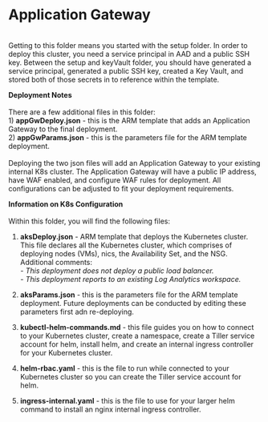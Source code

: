 # Application Gateway
<br>Getting to this folder means you started with the setup folder. In order to deploy this cluster, you need a service principal in AAD and a public SSH key. Between the setup and keyVault folder, you should have generated a service principal, generated a public SSH key, created a Key Vault, and stored both of those secrets in to reference within the template. 

**Deployment Notes**
<br><br>There are a few additional files in this folder:
<br>1) **appGwDeploy.json** - this is the ARM template that adds an Application Gateway to the final deployment.
<br>2) **appGwParams.json** - this is the parameters file for the ARM template deployment. 
<br><br>Deploying the two json files will add an Application Gateway to your existing internal K8s cluster. The Application Gateway will have a public IP address, have WAF enabled, and configure WAF rules for deployment. All configurations can be adjusted to fit your deployment requirements.

**Information on K8s Configuration**
<br><br>Within this folder, you will find the following files:

1) **aksDeploy.json** - ARM template that deploys the Kubernetes cluster. This file declares all the Kubernetes cluster, which comprises of deploying nodes (VMs), nics, the Availability Set, and the NSG. Additional comments:
<i><br>- This deployment does not deploy a public load balancer.
 <br>- This deployment reports to an existing Log Analytics workspace.</i>
  
2) **aksParams.json** - this is the parameters file for the ARM template deployment. Future deployments can be conducted by editing these parameters first adn re-deploying.

3) **kubectl-helm-commands.md** - this file guides you on how to connect to your Kubernetes cluster, create a namespace, create a Tiller service account for helm, install helm, and create an internal ingress controller for your Kubernetes cluster. 

4) **helm-rbac.yaml** - this is the file to run while connected to your Kubernetes cluster so you can create the Tiller service account for helm.

5) **ingress-internal.yaml** - this is the file to use for your larger helm command to install an nginx internal ingress controller. 

